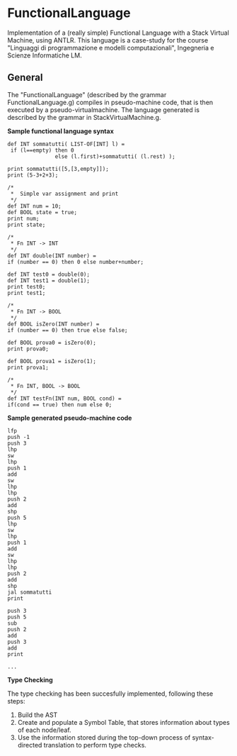 FunctionalLanguage
==================

Implementation of a (really simple) Functional Language with a Stack Virtual Machine, using ANTLR.
This language is a case-study for the course "Linguaggi di programmazione e modelli computazionali", Ingegneria e Scienze Informatiche LM.

## General
The "FunctionalLanguage" (described by the grammar FunctionalLanguage.g) compiles in pseudo-machine code,
that is then executed by a pseudo-virtualmachine. The language generated is described by the grammar in StackVirtualMachine.g.

**Sample functional language syntax**

	def INT sommatutti( LIST-OF[INT] l) = 
	 if (l==empty) then 0
	               else (l.first)+sommatutti( (l.rest) );  
	
	print sommatutti([5,[3,empty]]);
	print (5-3+2+3);
	
	/*
	 *  Simple var assignment and print
	 */
	def INT num = 10;
	def BOOL state = true;
	print num;
	print state;
	
	/*
	 * Fn INT -> INT
	 */
	def INT double(INT number) =
	if (number == 0) then 0 else number+number;
		
	def INT test0 = double(0);
	def INT test1 = double(1);
	print test0;
	print test1;
	
	/*
	 * Fn INT -> BOOL
	 */
	def BOOL isZero(INT number) =
	if (number == 0) then true else false;
	
	def BOOL prova0 = isZero(0);
	print prova0;
	
	def BOOL prova1 = isZero(1);
	print prova1;
	
	/*
	 * Fn INT, BOOL -> BOOL
	 */
	def INT testFn(INT num, BOOL cond) =
	if(cond == true) then num else 0;

**Sample generated pseudo-machine code**


  	lfp
	push -1
	push 3
	lhp
	sw
	lhp
	push 1
	add
	sw
	lhp
	lhp
	push 2
	add
	shp
	push 5
	lhp
	sw
	lhp
	push 1
	add
	sw
	lhp
	lhp
	push 2
	add
	shp
	jal sommatutti
	print

	push 3
	push 5
	sub
	push 2
	add
	push 3
	add
	print

	...


**Type Checking**

The type checking has been succesfully implemented, following these steps:

1. Build the AST
2. Create and populate a Symbol Table, that stores information about types of each node/leaf.
3. Use the information stored during the top-down process of syntax-directed translation to perform type checks.


